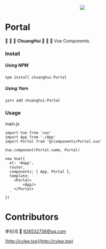 <p align="center"><img src="http://wx3.sinaimg.cn/large/006ar8zggy1g18fkeqx4bj305k05kmx2.jpg"></p>

# Portal

📓 📔 📕 **ChuangHui**   📗 📘 📙  Vue Components. 

### Install

##### Using NPM

```bash
npm install chuanghui-Portal
```

##### Using Yarn
```bash
yarn add chuanghui-Portal
```

### Usage

main.js

```vue
import Vue from 'vue'
import App from './App'
import Portal from '@/components/Portal.vue'

Vue.component(Portal.name, Portal)

new Vue({
  el: '#app',
  router,
  components: { App, Portal },
  template: `
  	<Portal>
  		<App/>
  	</Portal>
  `
})

```

# Contributors

李钊鸿 📧 928532756@qq.com 

[http://cylee.top](http://cylee.top)
